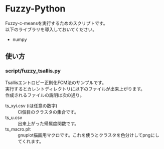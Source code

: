 Fuzzy-Python
=============================
Fuzzy-c-meansを実行するためのスクリプトです。  
以下のライブラリを導入しておいてください。
* numpy

使い方
-----

### script/fuzzy_tsallis.py ###
Tsallisエントロピー正則化FCM法のサンプルです。  
実行するとカレントディレクトリに以下のファイルが出来上がります。  
作成されるファイルの説明は次の通り。
<dl> 
	<dt>ts_xyi.csv (iは任意の数字)</dt>
	<dd>Ci個目のクラスタの集合です。</dd>
	<dt>ts_u.csv</dt>
	<dd>出来上がった帰属度関数です。</dd>
	<dt>ts_macro.plt</dt>
	<dd>gnuplot描画用マクロです。これを使うとクラスタを色分けしてpngにしてくれます。</dd>
</dl>

